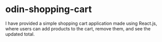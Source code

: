 # odin-shopping-cart
I have provided a simple shopping cart application made using React.js, where users can add products to the cart, remove them, and see the updated total.
